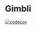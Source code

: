 # Gimbli 

[![codecov](https://codecov.io/gh/rusith/gimbli/branch/develop/graph/badge.svg)](https://codecov.io/gh/rusith/gimbli)
